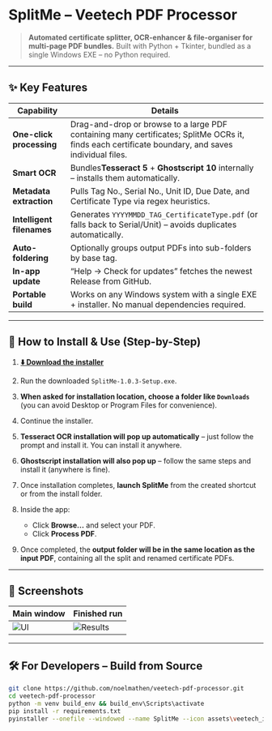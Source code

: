 # SplitMe – Veetech PDF Processor

> **Automated certificate splitter, OCR-enhancer & file-organiser for multi-page PDF bundles.**
> Built with Python + Tkinter, bundled as a single Windows EXE – no Python required.

---

## ✨  Key Features

| Capability                      | Details                                                                                                                                            |
| ------------------------------- | -------------------------------------------------------------------------------------------------------------------------------------------------- |
| **One-click processing**  | Drag-and-drop or browse to a large PDF containing many certificates; SplitMe OCRs it, finds each certificate boundary, and saves individual files. |
| **Smart OCR**             | Bundles**Tesseract 5** + **Ghostscript 10** internally – installs them automatically.                                                 |
| **Metadata extraction**   | Pulls Tag No., Serial No., Unit ID, Due Date, and Certificate Type via regex heuristics.                                                           |
| **Intelligent filenames** | Generates `YYYYMMDD_TAG_CertificateType.pdf` (or falls back to Serial/Unit) – avoids duplicates automatically.                                  |
| **Auto-foldering**        | Optionally groups output PDFs into sub-folders by base tag.                                                                                        |
| **In-app update**         | “Help → Check for updates” fetches the newest Release from GitHub.                                                                              |
| **Portable build**        | Works on any Windows system with a single EXE + installer. No manual dependencies required.                                                        |

---

## 🚀  How to Install & Use (Step-by-Step)

1. **[⬇️ Download the installer](https://github.com/noelmathen/veetech-pdf-processor/releases/download/v1.0.3/SplitMe-1.0.3-Setup.exe)**
2. Run the downloaded `SplitMe-1.0.3-Setup.exe`.
3. **When asked for installation location, choose a folder like `Downloads`** (you can avoid Desktop or Program Files for convenience).
4. Continue the installer.
5. **Tesseract OCR installation will pop up automatically** – just follow the prompt and install it. You can install it anywhere.
6. **Ghostscript installation will also pop up** – follow the same steps and install it (anywhere is fine).
7. Once installation completes, **launch SplitMe** from the created shortcut or from the install folder.
8. Inside the app:

   - Click **Browse...** and select your PDF.
   - Click **Process PDF**.
9. Once completed, the **output folder will be in the same location as the input PDF**, containing all the split and renamed certificate PDFs.

---

## 📸  Screenshots

| Main window          | Finished run                   |
| -------------------- | ------------------------------ |
| ![UI](docs/img/ui.png) | ![Results](docs/img/results.png) |

---

## 🛠️  For Developers – Build from Source

```bash
git clone https://github.com/noelmathen/veetech-pdf-processor.git
cd veetech-pdf-processor
python -m venv build_env && build_env\Scripts\activate
pip install -r requirements.txt
pyinstaller --onefile --windowed --name SplitMe --icon assets\veetech_icon.ico --add-data "assets\veetech_icon.ico;assets" --collect-submodules ocrmypdf --collect-data ocrmypdf run.py
```

